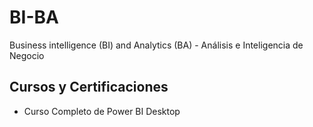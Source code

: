# BI-BA
Business intelligence (BI) and Analytics (BA) - Análisis e Inteligencia de Negocio

## Cursos y Certificaciones
- Curso Completo de Power BI Desktop
